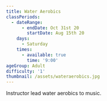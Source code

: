 ```yaml
---
title: Water Aerobics
classPeriods:
  - dateRange:
      - endDate: Oct 31st 20
        startDate: Aug 15th 20
    days:
      - Saturday
    times:
      - available: true
        time: '9:00'
ageGroup: Adult
difficulty: '1'
thumbnail: /assets/wateraerobics.jpg
---
```

Instructor lead water aerobics to music.
